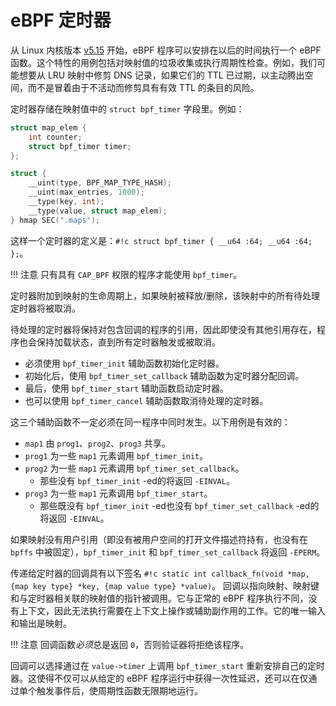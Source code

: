 # eBPF 定时器

从 Linux 内核版本 [v5.15](https://github.com/torvalds/linux/commit/b00628b1c7d595ae5b544e059c27b1f5828314b4) 开始，eBPF 程序可以安排在以后的时间执行一个 eBPF 函数。这个特性的用例包括对映射值的垃圾收集或执行周期性检查。例如，我们可能想要从 LRU 映射中修剪 DNS 记录，如果它们的 TTL 已过期，以主动腾出空间，而不是冒着由于不活动而修剪具有有效 TTL 的条目的风险。

定时器存储在映射值中的 `struct bpf_timer` 字段里。例如：

```c
struct map_elem {
    int counter;
    struct bpf_timer timer;
};

struct {
    __uint(type, BPF_MAP_TYPE_HASH);
    __uint(max_entries, 1000);
    __type(key, int);
    __type(value, struct map_elem);
} hmap SEC(".maps");
```

这样一个定时器的定义是：`#!c struct bpf_timer { __u64 :64; __u64 :64; };`。

!!! 注意
    只有具有 `CAP_BPF` 权限的程序才能使用 `bpf_timer`。

定时器附加到映射的生命周期上，如果映射被释放/删除，该映射中的所有待处理定时器将被取消。

待处理的定时器将保持对包含回调的程序的引用，因此即使没有其他引用存在，程序也会保持加载状态，直到所有定时器触发或被取消。

- 必须使用 `bpf_timer_init` 辅助函数初始化定时器。
- 初始化后，使用 `bpf_timer_set_callback` 辅助函数为定时器分配回调。
- 最后，使用 `bpf_timer_start` 辅助函数启动定时器。
- 也可以使用 `bpf_timer_cancel` 辅助函数取消待处理的定时器。

这三个辅助函数不一定必须在同一程序中同时发生。以下用例是有效的：

- `map1` 由 `prog1`、`prog2`、`prog3` 共享。
- `prog1` 为一些 `map1` 元素调用 `bpf_timer_init`。
- `prog2` 为一些 `map1` 元素调用 `bpf_timer_set_callback`。
  - 那些没有 `bpf_timer_init` -ed的将返回 `-EINVAL`。
- `prog3` 为一些 `map1` 元素调用 `bpf_timer_start`。
  - 那些既没有 `bpf_timer_init` -ed也没有 `bpf_timer_set_callback` -ed的将返回 `-EINVAL`。

如果映射没有用户引用（即没有被用户空间的打开文件描述符持有，也没有在 `bpffs` 中被固定），`bpf_timer_init` 和 `bpf_timer_set_callback` 将返回 `-EPERM`。

传递给定时器的回调具有以下签名 `#!c static int callback_fn(void *map, {map key type} *key, {map value type} *value)`。
回调以指向映射、映射键和与定时器相关联的映射值的指针被调用。它与正常的 eBPF 程序执行不同，没有上下文，因此无法执行需要在上下文上操作或辅助副作用的工作。它的唯一输入和输出是映射。

!!! 注意
    回调函数*必须*总是返回 `0`，否则验证器将拒绝该程序。

回调可以选择通过在 `value->timer` 上调用 `bpf_timer_start` 重新安排自己的定时器。这使得不仅可以从给定的 eBPF 程序运行中获得一次性延迟，还可以在仅通过单个触发事件后，使周期性函数无限期地运行。
